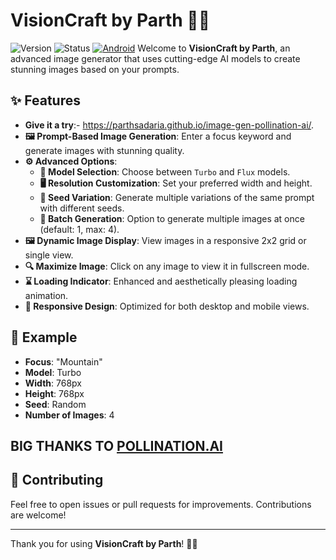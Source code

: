 # VisionCraft by Parth 🎨✨

![Version](https://img.shields.io/badge/version-1.0-blue)
![Status](https://img.shields.io/badge/status-active-brightgreen)
[![Android](https://img.shields.io/badge/Android-3DDC84?style=for-the-badge&logo=android&logoColor=white)](https://www.webintoapp.com/download/apk/423111/app-release.apk)
Welcome to **VisionCraft by Parth**, an advanced image generator that uses cutting-edge AI models to create stunning images based on your prompts. 

## ✨ Features
- **Give it a try**:- https://parthsadaria.github.io/image-gen-pollination-ai/.
- **🖼️ Prompt-Based Image Generation**: Enter a focus keyword and generate images with stunning quality.
- **⚙️ Advanced Options**:
  - **🚀 Model Selection**: Choose between `Turbo` and `Flux` models.
  - **🖥️ Resolution Customization**: Set your preferred width and height.
  - **🎲 Seed Variation**: Generate multiple variations of the same prompt with different seeds.
  - **🔢 Batch Generation**: Option to generate multiple images at once (default: 1, max: 4).
- **🖼️ Dynamic Image Display**: View images in a responsive 2x2 grid or single view.
- **🔍 Maximize Image**: Click on any image to view it in fullscreen mode.
- **⌛ Loading Indicator**: Enhanced and aesthetically pleasing loading animation.
- **📱 Responsive Design**: Optimized for both desktop and mobile views.

## 🌟 Example

- **Focus**: "Mountain"
- **Model**: Turbo
- **Width**: 768px
- **Height**: 768px
- **Seed**: Random
- **Number of Images**: 4

## BIG THANKS TO [POLLINATION.AI](www.pollinations.ai)
## 🤝 Contributing

Feel free to open issues or pull requests for improvements. Contributions are welcome!

---

Thank you for using **VisionCraft by Parth**! 🎨✨
